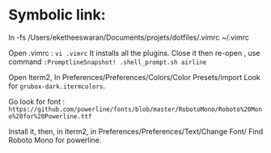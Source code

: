 # Symbolic link:

ln -fs /Users/eketheeswaran/Documents/projets/dotfiles/.vimrc ~/.vimrc

Open .vimrc : `vi .vimrc`
It installs all the plugins.
Close it then re-open , use command `:PromptlineSnapshot! .shell_prompt.sh airline`

Open Iterm2, In Preferences/Preferences/Colors/Color Presets/import
Look for `grubox-dark.itermcolors`.

Go look for font : `https://github.com/powerline/fonts/blob/master/RobotoMono/Roboto%20Mono%20for%20Powerline.ttf`  

Install it, then, in Iterm2, in Preferences/Preferences/Text/Change Font/
Find Roboto Mono for powerline.
